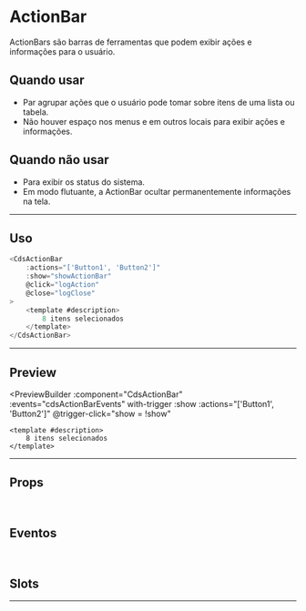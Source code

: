 # ActionBar

ActionBars são barras de ferramentas que podem exibir ações e informações para o usuário.

## Quando usar

- Par agrupar ações que o usuário pode tomar sobre itens de uma lista ou tabela.
- Não houver espaço nos menus e em outros locais para exibir ações e informações.

## Quando não usar

- Para exibir os status do sistema.
- Em modo flutuante, a ActionBar ocultar permanentemente informações na tela.


---

## Uso

```js
<CdsActionBar
	:actions="['Button1', 'Button2']"
	:show="showActionBar"
	@click="logAction"
	@close="logClose"
>
	<template #description>
		8 itens selecionados
	</template>
</CdsActionBar>
```
---

## Preview

<PreviewBuilder
	:component="CdsActionBar"
	:events="cdsActionBarEvents"
	with-trigger
	:show
	:actions="['Button1', 'Button2']"
	@trigger-click="show = !show"
>
	<template #description>
		8 itens selecionados
	</template>
</PreviewBuilder>

---

## Props

<APITable
	name="ActionBar"
	section="props"
/>
<br />

## Eventos

<APITable
	name="ActionBar"
	section="events"
/>
<br />

## Slots

<APITable
	name="ActionBar"
	section="slots"
/>

---

<script setup>
import { ref } from 'vue';
import CdsActionBar from '@/components/ActionBar.vue';

const show = ref(false);

const cdsActionBarEvents = [
	'click',
	'close'
];
</script>
